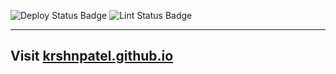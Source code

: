 ![Deploy Status Badge](https://github.com/krshnpatel/krshnpatel.github.io/workflows/Deploy/badge.svg)
![Lint Status Badge](https://github.com/krshnpatel/krshnpatel.github.io/workflows/Lint/badge.svg)

---

## Visit [krshnpatel.github.io](krshnpatel.github.io)
